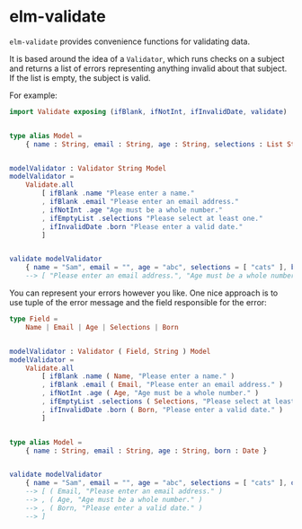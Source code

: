 # elm-validate

`elm-validate` provides convenience functions for validating data.

It is based around the idea of a `Validator`, which runs checks on a
subject and returns a list of errors representing anything invalid about
that subject. If the list is empty, the subject is valid.

For example:

```elm
import Validate exposing (ifBlank, ifNotInt, ifInvalidDate, validate)


type alias Model =
    { name : String, email : String, age : String, selections : List String, born : Date }


modelValidator : Validator String Model
modelValidator =
    Validate.all
        [ ifBlank .name "Please enter a name."
        , ifBlank .email "Please enter an email address."
        , ifNotInt .age "Age must be a whole number."
        , ifEmptyList .selections "Please select at least one."
        , ifInvalidDate .born "Please enter a valid date."
        ]


validate modelValidator
    { name = "Sam", email = "", age = "abc", selections = [ "cats" ], born = "2018-13-31" }
    --> [ "Please enter an email address.", "Age must be a whole number.", "Please enter a valid date." ]
```

You can represent your errors however you like. One nice approach is to use
tuple of the error message and the field responsible for the error:

```elm
type Field =
    Name | Email | Age | Selections | Born


modelValidator : Validator ( Field, String ) Model
modelValidator =
    Validate.all
        [ ifBlank .name ( Name, "Please enter a name." )
        , ifBlank .email ( Email, "Please enter an email address." )
        , ifNotInt .age ( Age, "Age must be a whole number." )
        , ifEmptyList .selections ( Selections, "Please select at least one." )
        , ifInvalidDate .born ( Born, "Please enter a valid date." )
        ]


type alias Model =
    { name : String, email : String, age : String, born : Date }


validate modelValidator
    { name = "Sam", email = "", age = "abc", selections = [ "cats" ], date = "2018-13-31" }
    --> [ ( Email, "Please enter an email address." )
    --> , ( Age, "Age must be a whole number." )
    --> , ( Born, "Please enter a valid date." )
    --> ]
```
